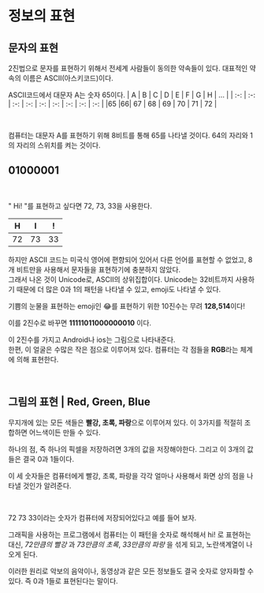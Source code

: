 # 정보의 표현

## 문자의 표현

2진법으로 문자를 표현하기 위해서 전세계 사람들이 동의한 약속들이 있다.
대표적인 약속의 이름은 ASCII(아스키코드)이다.

ASCII코드에서 대문자 A는 숫자 65이다.
| A | B | C | D | E | F | G | H | ... |
| :-: | :-: | :-: | :-: | :-: | :-: | :-: | :-: | :-: |
|65 |66| 67 | 68 | 69 | 70 | 71 | 72 |

<br>

컴퓨터는 대문자 A를 표현하기 위해 8비트를 통해 65를 나타낼 것이다. 64의 자리와 1의 자리의 스위치를 켜는 것이다.

## 01000001

<br>

" Hi! "를 표현하고 싶다면 72, 73, 33을 사용한다.

|  H  |  I  |  !  |
| :-: | :-: | :-: |
| 72  | 73  | 33  |

하지만 ASCII 코드는 미국식 영어에 편향되어 있어서 다른 언어를 표현할 수 없었고, 8개 비트만을 사용해서 문자들을 표현하기에 충분하지 않았다. <br>
그래서 나온 것이 Unicode로, ASCII의 상위집합이다.
Unicode는 32비트까지 사용하기 때문에 더 많은 0과 1의 패턴을 나타낼 수 있고, emoji도 나타낼 수 있다.

기쁨의 눈물을 표현하는 emoji인 😂를 표현하기 위한 10진수는
무려 <b>128,514</b>이다!

이를 2진수로 바꾸면 <b>11111011000000010</b> 이다.

이 2진수를 가지고 Android나 ios는 그림으로 나타내준다. <br>
한편, 이 얼굴은 수많은 작은 점으로 이루어져 있다.
컴퓨터는 각 점들을 <b>RGB</b>라는 체계에 의해 표현한다.

<br>

## 그림의 표현 | Red, Green, Blue

무지개에 있는 모든 색들은 <b>빨강, 초록, 파랑</b>으로 이루어져 있다.
이 3가지를 적절히 조합하면 어느색이든 만들 수 있다.

하나의 점, 즉 하나의 픽셀을 저장하려면 3개의 값을 저장해야한다.
그리고 이 3개의 값들은 결국 0과 1들이다.

이 세 숫자들은 컴퓨터에게 빨강, 초록, 파랑을 각각 얼마나 사용해서 화면 상의 점을 나타낼 것인가 알려준다.

<br>

72 73 33이라는 숫자가 컴퓨터에 저장되어있다고 예를 들어 보자.

그래픽을 사용하는 프로그램에서 컴퓨터는 이 패턴을 숫자로 해석해서 hi! 로 표현하는 대신, <i>72만큼의 빨강</i> 과 <i> 73만큼의 초록</i>, <i>33만큼의 파랑</i> 을 섞게 되고, 노란색계열이 나오게 된다.

이러한 원리로 악보의 음악이나, 동영상과 같은 모든 정보들도 결국 숫자로 양자화할 수 있다. 즉 0과 1들로 표현된다는 말이다.
